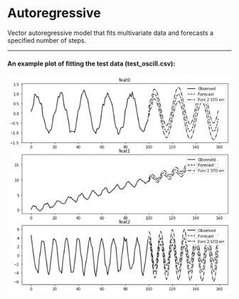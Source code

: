 # Autoregressive
Vector autoregressive model that fits multivariate data and forecasts a specified number of steps.

____
#### An example plot of fitting the test data (test_oscill.csv):

![VAR_fit](VAR.png)
